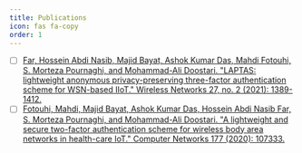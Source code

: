```yaml
---
title: Publications
icon: fas fa-copy
order: 1
---
```


- [ ] [Far, Hossein Abdi Nasib, Majid Bayat, Ashok Kumar Das, Mahdi Fotouhi, S. Morteza Pournaghi, and Mohammad-Ali Doostari. "LAPTAS: lightweight anonymous privacy-preserving three-factor authentication scheme for WSN-based IIoT." Wireless Networks 27, no. 2 (2021): 1389-1412.](https://link.springer.com/article/10.1007/s11276-020-02523-9)
- [ ] [Fotouhi, Mahdi, Majid Bayat, Ashok Kumar Das, Hossein Abdi Nasib Far, S. Morteza Pournaghi, and Mohammad-Ali Doostari. "A lightweight and secure two-factor authentication scheme for wireless body area networks in health-care IoT." Computer Networks 177 (2020): 107333.](https://www.sciencedirect.com/science/article/pii/S1389128619316457)
